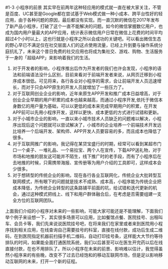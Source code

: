 #1-3 小程序的前景
其实早在前两年这种轻应用的模式就一直在被大家关注，不管是百度、UC甚至是Google都在尝试基于Web模式做一种小成本、跨平台性好的轻应用，由于各种问题的原因，最后都没有实现。而一直沉默的微信在2017年发布了新产品小程序，打破了这个一直不能解决的问题。如今的微信掌握数亿用户，也成为国内用户量最大的APP应用，统计表示微信用户日常在微信上花费的时间平均超过4个小时以上，这也行就是小程序之所以会成功的关键吧。可以看出微信生态的野心早已不满足仅在社交层面人们的这点使用流量，已经上升到要与操作系统分庭抗礼了，未来这个昔日免费的社交应用也将成为集社交、游戏、购物、生活服务于一身的「超级APP」来影响着我们的生活。

1. 对于开发者的影响，小程序推出后作为开发者的我们也许会发现，小程序的语法和前端语法没什么区别，目前来看对于前端开发者来说，从网页迁移到小程序成本很低。可见将来，各行各业对小程序的需求，会让前端开发人员迅速增长，而对于只会APP原生的开发人员就增加了一些压力了。
2. 对于互联网创业企业的影响，近年来原生APP开发和推广成本日益增高，对于创业企业早期的用户积累的成本也越来越高，而通过小程序开发,依托于微信本身数亿的用户量为基础，可以以更低的成本来完成早期用户的积累，在开发APP前可以先用小程序开发，这样以更快、成本更低的方式进行试错和更新。
3. 对于小城市企业的影响，一直以来小城市技术人员缺乏的问题难以解决，小程序出现后这个问题就可以尝试解决了，小城市的企业培养一个前端技术开发远比培养一个后端开发、架构师、APP开发人员要容易的多，而且成本也降低了很多。
4. 对于互联网推广的影响，我记得在某贷宝盛行的时期，经常可以看到某超市门口一个桌子、一堆礼品、一个易拉宝、两个人在宣传，下载APP送礼物，对于市场和地推的朋友这可能并不陌生，线下推广时的老手段，而有了小程序后在去地推的时候，只需携带海报、宣传册等为用户介绍的工具即可，这样成本会少很多。
5. 对于想转型的传统企业的影响，现在各行各业互联网化，传统企业大批转型互联网模式，所有眼下的问题就是技术不成熟、成本高，小程序能为传统企业把成本降低，为传统企业转型的这条路铺平前面的坑，给试错和迭代更新的机会，通过这种模式把线上、线下和用户群体融合后，在考虑是否需要组建一支全方位的互联网团队。

上面我们介绍的小程序对未来的一些影响，可能大家可能还是不能理解，下面我们举个例子来设想一下，其实很多场景可以应用，比如餐馆点餐、医院挂号、出租叫车、会员卡等，我们先来说说医院挂号吧，在将来我们在家里或者来到医院用小程序找到相关应用，在线查询自己需要挂号的科室，直接在线付款，成功后生成二维码，在到医院指定机器前扫描手机二维码，自动打印挂号条，这样能大大节约等待排队的时间，如果能全面打通医院系统，我们以后甚至可以在医生开完药以后在线直接付款，在也不用排队了。所以小程序在未来的前景、影响难以估计，我觉得虽然小程序来的有些晚，改变不了过去已经饱和的移动互联网市场，但是足以影响移动互联网的未来，打开一个新的征程。